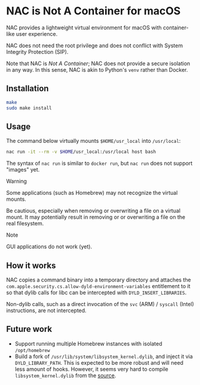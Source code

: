 # NAC is Not A Container for macOS

NAC provides a lightweight virtual environment for macOS with container-like user experience.

NAC does not need the root privilege and does not conflict with System Integrity Protection (SIP).

Note that NAC is _Not A Container_; NAC does not provide a secure isolation in any way.
In this sense, NAC is akin to Python's `venv` rather than Docker.

## Installation

```bash
make
sudo make install
```

## Usage

The command below virtually mounts `$HOME/usr_local` into `/usr/local`:
```bash
nac run -it --rm -v $HOME/usr_local:/usr/local host bash
```

The syntax of `nac run` is similar to `docker run`, but `nac run` does not support "images" yet.

> [!WARNING]
>
> Some applications (such as Homebrew) may not recognize the virtual mounts.
>
> Be cautious, especially when removing or overwriting a file on a virtual mount.
> It may potentially result in removing or or overwriting a file on the real filesystem.

> [!NOTE]
>
> GUI applications do not work (yet).

## How it works
NAC copies a command binary into a temporary directory and attaches
the `com.apple.security.cs.allow-dyld-environment-variables` entitlement to it
so that dylib calls for libc can be intercepted with `DYLD_INSERT_LIBRARIES`.

Non-dylib calls, such as a direct invocation of the `svc` (ARM) / `syscall` (Intel) instructions, are not intercepted.

## Future work
- Support running multiple Homebrew instances with isolated `/opt/homebrew`
- Build a fork of `/usr/lib/system/libsystem_kernel.dylib`, and inject it via `DYLD_LIBRARY_PATH`.
  This is expected to be more robust and will need less amount of hooks.
  However, it seems very hard to compile `libsystem_kernel.dylib` from
  the [source](https://github.com/apple-oss-distributions/xnu/tree/main/libsyscall).
